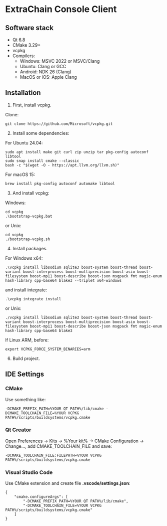 # ExtraChain Console Client

## Software stack

* Qt 6.8
* CMake 3.29+
* vcpkg
* Compilers:
  * Windows: MSVC 2022 or MSVC/Clang
  * Ubuntu: Clang or GCC
  * Android: NDK 26 (Clang)
  * MacOS or iOS: Apple Clang

## Installation
1. First, install vcpkg. 

Clone:

    git clone https://github.com/Microsoft/vcpkg.git


2. Install some dependencies:

For Ubuntu 24.04:

    sudo apt install make git curl zip unzip tar pkg-config autoconf libtool
    sudo snap install cmake --classic
    bash -c "$(wget -O - https://apt.llvm.org/llvm.sh)"
    
For macOS 15:

    brew install pkg-config autoconf automake libtool

3. And install vcpkg:

Windows:

    cd vcpkg
    .\bootstrap-vcpkg.bat

or Unix:

    cd vcpkg
    ./bootstrap-vcpkg.sh

4. Install packages.

For Windows x64:

    .\vcpkg install libsodium sqlite3 boost-system boost-thread boost-variant boost-interprocess boost-multiprecision boost-asio boost-filesystem boost-mp11 boost-describe boost-json msgpack fmt magic-enum hash-library cpp-base64 blake3 --triplet x64-windows

and install integrate:

    .\vcpkg integrate install

or Unix:

    ./vcpkg install libsodium sqlite3 boost-system boost-thread boost-variant boost-interprocess boost-multiprecision boost-asio boost-filesystem boost-mp11 boost-describe boost-json msgpack fmt magic-enum hash-library cpp-base64 blake3

If Linux ARM, before:

	export VCPKG_FORCE_SYSTEM_BINARIES=arm

6. Build project.

## IDE Settings
### CMake
Use something like:

    -DCMAKE_PREFIX_PATH=%YOUR QT PATH%/lib/cmake -DCMAKE_TOOLCHAIN_FILE=%YOUR VCPKG PATH%/scripts/buildsystems/vcpkg.cmake

### Qt Creator
Open Preferences → Kits → %Your kit% → CMake Configuration → Change..., add CMAKE_TOOLCHAIN_FILE and save:

    -DCMAKE_TOOLCHAIN_FILE:FILEPATH=%YOUR VCPKG PATH%/scripts/buildsystems/vcpkg.cmake

### Visual Studio Code
Use CMake extension and create file **.vscode/settings.json**:

    {
        "cmake.configureArgs": [
            "-DCMAKE_PREFIX_PATH=%YOUR QT PATH%/lib/cmake",
            "-DCMAKE_TOOLCHAIN_FILE=%YOUR VCPKG PATH%/scripts/buildsystems/vcpkg.cmake"
        ]
    }

